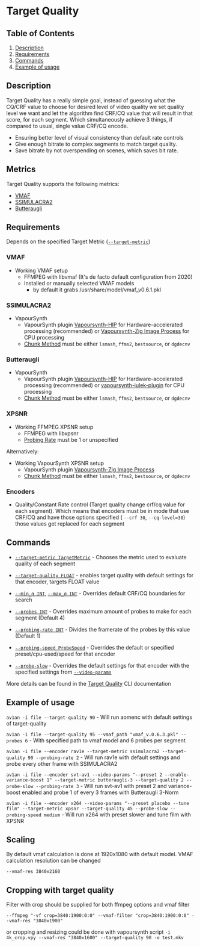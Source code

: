 # Target Quality

## Table of Contents

1. [Description](#Description)
2. [Requirements](#Requirements)
3. [Commands](#Commands)
4. [Example of usage](#Example-of-usage)

## Description

Target Quality has a really simple goal, instead of guessing what the CQ/CRF value to choose for desired level of video quality we set quality level we want and let the algorithm find CRF/CQ value that will result in that score, for each segment. Which simultaneously achieve 3 things, if compared to usual, single value CRF/CQ encode.

- Ensuring better level of visual consistency than default rate controls
- Give enough bitrate to complex segments to match target quality.
- Save bitrate by not overspending on scenes, which saves bit rate.

## Metrics

Target Quality supports the following metrics:

- [VMAF](https://github.com/Netflix/vmaf)
- [SSIMULACRA2](https://github.com/cloudinary/ssimulacra2)
- [Butteraugli](https://github.com/google/butteraugli)

## Requirements

Depends on the specified Target Metric ([`--target-metric`](../Cli/target_quality.md#target-metric---target-metric))

### VMAF

- Working VMAF setup
  - FFMPEG with libvmaf (It's de facto default configuration from 2020)
  - Installed or manually selected VMAF models
    - by default it grabs /usr/share/model/vmaf_v0.6.1.pkl

### SSIMULACRA2

- VapourSynth
  - VapourSynth plugin [Vapoursynth-HIP](https://github.com/Line-fr/Vship) for Hardware-accelerated processing (recommended) or [Vapoursynth-Zig Image Process](https://github.com/dnjulek/vapoursynth-zip) for CPU processing
  - [Chunk Method](../Cli/encoding.md#chunk-method--m---chunk-method) must be either `lsmash`, `ffms2`, `bestsource`, or `dgdecnv`

### Butteraugli

- VapourSynth
  - VapourSynth plugin [Vapoursynth-HIP](https://github.com/Line-fr/Vship) for Hardware-accelerated processing (recommended) or [vapoursynth-julek-plugin](https://github.com/dnjulek/vapoursynth-julek-plugin) for CPU processing
  - [Chunk Method](../Cli/encoding.md#chunk-method--m---chunk-method) must be either `lsmash`, `ffms2`, `bestsource`, or `dgdecnv`

### XPSNR

- Working FFMPEG XPSNR setup
  - FFMPEG with libxpsnr
  - [Probing Rate](../Cli/target_quality.md#probing-rate---probing-rate) must be 1 or unspecified

Alternatively:

- Working VapourSynth XPSNR setup
  - VapourSynth plugin [Vapoursynth-Zig Image Process](https://github.com/dnjulek/vapoursynth-zip)
  - [Chunk Method](../Cli/encoding.md#chunk-method--m---chunk-method) must be either `lsmash`, `ffms2`, `bestsource`, or `dgdecnv`

### Encoders

- Quality/Constant Rate control (Target quality change crf/cq value for each segment). Which means that encoders must be in mode that use CRF/CQ and have those options specified ( `--crf 30`, `--cq-level=30`) those values get replaced for each segment

## Commands

- [`--target-metric TargetMetric`](../Cli/target_quality.md#target-metric---target-metric) - Chooses the metric used to evaluate quality of each segment

- [`--target-quality FLOAT`](../Cli/target_quality.md#target-quality---target-quality) - enables target quality with default settings for that encoder, targets FLOAT value

- [`--min_q INT`](../Cli/target_quality.md#minimum-quantizer---min-q), [`--max_q INT`](../Cli/target_quality.md#maximum-quantizer---max-q) - Overrides default CRF/CQ boundaries for search

- [`--probes INT`](../Cli/target_quality.md#probes---probes) - Overrides maximum amount of probes to make for each segment (Default 4)

- [`--probing-rate INT`](../Cli/target_quality.md#probing-rate---probing-rate) - Divides the framerate of the probes by this value (Default 1)

- [`--probing-speed ProbeSpeed`](../Cli/target_quality.md#probing-speed---probing-speed) - Overrides the default or specified preset/cpu-used/speed for that encoder

- [`--probe-slow`](../Cli/target_quality.md#probe-slow---probe-slow) - Overrides the default settings for that encoder with the specified settings from [`--video-params`](../Cli/encoding.md#video-parameters--v---video-params)

More details can be found in the [Target Quality](../Cli/target_quality.md) CLI documentation

## Example of usage

`av1an -i file --target-quality 90` - Will run aomenc with default settings of target-quality

`av1an -i file --target-quality 95 --vmaf_path "vmaf_v.0.6.3.pkl" --probes 6` - With specified path to vmaf model and 6 probes per segment

`av1an -i file --encoder rav1e --target-metric ssimulacra2 --target-quality 90 --probing-rate 2` - Will run rav1e with default settings and probe every other frame with SSIMULACRA2

`av1an -i file --encoder svt-av1 --video-params "--preset 2 --enable-variance-boost 1" --target-metric butteraugli-3 --target-quality 2 --probe-slow --probing-rate 3` - Will run svt-av1 with preset 2 and variance-boost enabled and probe 1 of every 3 frames with Butteraugli 3-Norm

`av1an -i file --encoder x264 --video-params "--preset placebo --tune film" --target-metric xpsnr --target-quality 45 --probe-slow --probing-speed medium` - Will run x264 with preset slower and tune film with XPSNR

## Scaling

By default vmaf calculation is done at 1920x1080 with default model.
VMAF calculation resolution can be changed

`--vmaf-res 3840x2160`

## Cropping with target quality

Filter with crop should be supplied for both ffmpeg options and vmaf filter

`--ffmpeg "-vf crop=3840:1900:0:0" --vmaf-filter "crop=3840:1900:0:0" --vmaf-res "3840x1900"`

or cropping and resizing could be done with vapoursynth script 
` -i 4k_crop.vpy --vmaf-res "3840x1600" --target-quality 90 -o test.mkv `
